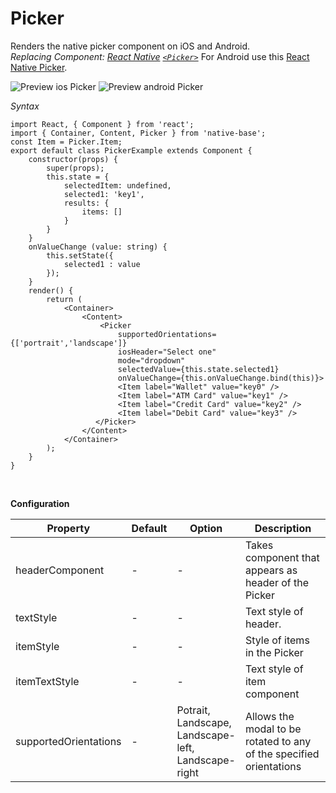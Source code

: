 # Picker

Renders the native picker component on iOS and Android.<br />
*Replacing Component: [React Native](https://facebook.github.io/react-native/) [<code>&lt;Picker></code>](https://facebook.github.io/react-native/docs/picker.html)*
For Android use this [React Native Picker](https://facebook.github.io/react-native/docs/picker.html). <br />

![Preview ios Picker](../docs/assets/ios/components/picker.gif)
![Preview android Picker](../docs/assets/android/components/picker.gif)

*Syntax*

<pre class="line-numbers"><code class="language-jsx">import React, { Component } from 'react';
import { Container, Content, Picker } from 'native-base';
const Item = Picker.Item;​
export default class PickerExample extends Component {
    constructor(props) {
        super(props);
        this.state = {
            selectedItem: undefined,
            selected1: 'key1',
            results: {
                items: []
            }
        }
    }
    onValueChange (value: string) {
        this.setState({
            selected1 : value
        });
    }
    render() {
        return (
            &lt;Container>
                &lt;Content>
                    &lt;Picker
                        supportedOrientations={['portrait','landscape']}
                        iosHeader="Select one"
                        mode="dropdown"
                        selectedValue={this.state.selected1}
                        onValueChange={this.onValueChange.bind(this)}>
                        &lt;Item label="Wallet" value="key0" />
                        &lt;Item label="ATM Card" value="key1" />
                        &lt;Item label="Credit Card" value="key2" />
                        &lt;Item label="Debit Card" value="key3" />
                   &lt;/Picker>
                &lt;/Content>
            &lt;/Container>
        );
    }
}</code></pre><br />

**Configuration**

<table class = "table table-bordered">
        <thead>
            <tr>
                <th>Property</th>
                <th>Default</th>
                <th>Option</th>
                <th width="50%">
                    Description
                </th>
            </tr>
        </thead>
        <tbody>
            <tr>
                <td>headerComponent</td>
                <td> - </td>
                <td> - </td>
                <td>Takes component that appears as header of the Picker</td>
            </tr>
            <tr>
                <td>textStyle</td>
                <td> - </td>
                <td> - </td>
                <td>Text style of header.</td>
            </tr>
            <tr>
                <td>itemStyle</td>
                <td> - </td>
                <td> - </td>
                <td>Style of items in the Picker</td>
            </tr>
            <tr>
                <td>itemTextStyle</td>
                <td> - </td>
                <td> - </td>
                <td>Text style of item component</td>
            </tr>
            <tr>
                <td>supportedOrientations</td>
                <td> - </td>
                <td> Potrait, Landscape, Landscape-left, Landscape-right </td>
                <td>Allows the modal to be rotated to any of the specified orientations</td>
            </tr>
            </tbody>
            </table><br />
